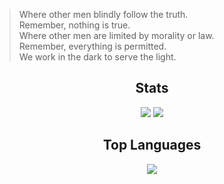 
> Where other men blindly follow the truth.  
Remember, nothing is true.  
Where other men are limited by morality or law.  
Remember, everything is permitted.  
We work in the dark to serve the light.  

<h2 align="center">
  Stats
</h2>

<div align="center">
  <img src="https://github-readme-streak-stats.herokuapp.com/?user=crazywoola&theme=maroongold&hide_border=true" />
  <img src="https://github-readme-stats.vercel.app/api?username=crazywoola&show_icons=true&count_private=true&include_all_commits=true&theme=maroongold" />
</div>

<h2 align="center">
  Top Languages
</h2>
<div align="center">
  <img align="center" src="https://github-readme-stats.vercel.app/api/top-langs/?username=crazywoola&langs_count=3&hide_title=true&hide_border=true&theme=gotham" />
</div>


